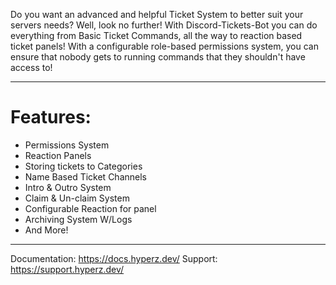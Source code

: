Do you want an advanced and helpful Ticket System to better suit your servers needs? Well, look no further! With Discord-Tickets-Bot you can do everything from Basic Ticket Commands, all the way to reaction based ticket panels! With a configurable role-based permissions system, you can ensure that nobody gets to running commands that they shouldn't have access to!

---

# Features:

- Permissions System
- Reaction Panels
- Storing tickets to Categories
- Name Based Ticket Channels
- Intro & Outro System
- Claim & Un-claim System
- Configurable Reaction for panel
- Archiving System W/Logs
- And More!

---

Documentation: https://docs.hyperz.dev/
Support: https://support.hyperz.dev/
